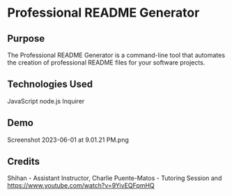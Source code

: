 # Professional README Generator

## Purpose
The Professional README Generator is a command-line tool that automates 
the creation of professional README files for your software projects.

## Technologies Used

JavaScript
node.js
Inquirer

## Demo
Screenshot 2023-06-01 at 9.01.21 PM.png

## Credits

Shihan - Assistant Instructor, Charlie Puente-Matos - Tutoring Session and https://www.youtube.com/watch?v=9YivEQFpmHQ


